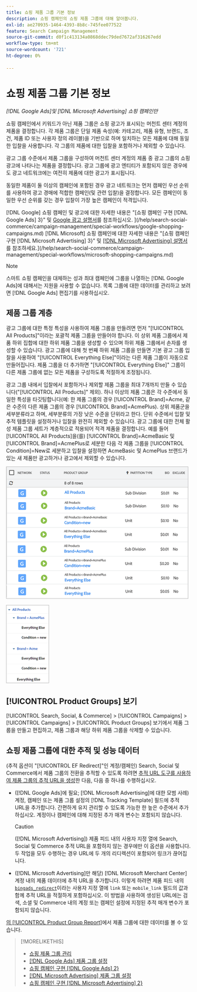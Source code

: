 ```yaml
---
title: 쇼핑 제품 그룹 기본 정보
description: 쇼핑 캠페인의 쇼핑 제품 그룹에 대해 알아봅니다.
exl-id: ae270935-1464-4393-8b8c-745fee077522
feature: Search Campaign Management
source-git-commit: d0f1c413134a0868ddec79ded7672af316267edd
workflow-type: tm+mt
source-wordcount: '721'
ht-degree: 0%

---
```


# 쇼핑 제품 그룹 기본 정보

*[!DNL Google Ads]및 [!DNL Microsoft Advertising] 쇼핑 캠페인만*

쇼핑 캠페인에서 키워드가 아닌 제품 그룹은 쇼핑 광고가 표시되는 머천트 센터 계정의 제품을 결정합니다. 각 제품 그룹은 단일 제품 속성(예: 카테고리, 제품 유형, 브랜드, 조건, 제품 ID 또는 사용자 정의 레이블)을 기반으로 하며 일치하는 모든 제품에 대해 동일한 입찰을 사용합니다. 각 그룹의 제품에 대한 입찰을 포함하거나 제외할 수 있습니다.

광고 그룹 수준에서 제품 그룹을 구성하여 머천트 센터 계정의 제품 중 광고 그룹의 쇼핑 광고에 나타나는 제품을 결정합니다. 광고 그룹에 광고 엔티티가 포함되지 않은 경우에도 광고 네트워크에는 여전히 제품에 대한 광고가 표시됩니다.

동일한 제품이 둘 이상의 캠페인에 포함된 경우 광고 네트워크는 먼저 캠페인 우선 순위를 사용하여 광고 경매에 적합한 캠페인(및 관련 입찰)을 결정합니다. 모든 캠페인이 동일한 우선 순위를 갖는 경우 입찰이 가장 높은 캠페인이 적격입니다.

[!DNL Google] 쇼핑 캠페인 및 광고에 대한 자세한 내용은 &quot;[쇼핑 캠페인 구현 [!DNL Google Ads] 3}&quot; 및 [Google 광고 설명서](https://support.google.com/google-ads/answer/3455481?visit_id=638205553638977410-2592024034&rd=1)를 참조하십시오. ](/help/search-social-commerce/campaign-management/special-workflows/google-shopping-campaigns.md) [!DNL Microsoft] 쇼핑 캠페인에 대한 자세한 내용은 &quot;[쇼핑 캠페인 구현 [!DNL Microsoft Advertising] 3}&quot; 및 [[!DNL Microsoft Advertising] 설명서](https://help.bingads.microsoft.com/#apex/3/en/50903/1-500)를 참조하세요.](/help/search-social-commerce/campaign-management/special-workflows/microsoft-shopping-campaigns.md)

>[!NOTE]
>
>스마트 쇼핑 캠페인을 대체하는 성과 최대 캠페인에 그룹을 나열하는 [!DNL Google Ads]에 대해서는 지원을 사용할 수 없습니다. 목록 그룹에 대한 데이터를 관리하고 보려면 [!DNL Google Ads] 편집기를 사용하십시오.

## 제품 그룹 계층

광고 그룹에 대한 특정 특성을 사용하여 제품 그룹을 만들려면 먼저 &quot;[!UICONTROL All Products]&quot;이라는 포괄적 제품 그룹을 만들어야 합니다. 이 상위 제품 그룹에서 제품 하위 집합에 대한 하위 제품 그룹을 생성할 수 있으며 하위 제품 그룹에서 손자를 생성할 수 있습니다. 광고 그룹에 대해 첫 번째 하위 제품 그룹을 만들면 기본 광고 그룹 입찰을 사용하여 &quot;[!UICONTROL Everything Else]&quot;이라는 다른 제품 그룹이 자동으로 만들어집니다. 제품 그룹을 더 추가하면 &quot;[!UICONTROL Everything Else]&quot; 그룹이 다른 제품 그룹에 없는 모든 제품을 구성하도록 적절하게 조정됩니다.

광고 그룹 내에서 입찰에서 포함하거나 제외할 제품 그룹을 최대 7개까지 만들 수 있습니다(&quot;[!UICONTROL All Products]&quot; 제외). 하나 이상의 제품 그룹은 각 수준에서 동일한 특성을 타깃팅합니다(예: 한 제품 그룹의 경우 [!UICONTROL Brand]=Acme, 같은 수준의 다른 제품 그룹의 경우 [!UICONTROL Brand]=AcmePlus). 상위 제품군을 세부분류라고 하며, 세부분류의 가장 낮은 수준을 단위라고 한다. 단위 수준에서 입찰 및 추적 템플릿을 설정하거나 입찰을 완전히 제외할 수 있습니다. 광고 그룹에 대한 전체 활성 제품 그룹 세트가 계층적으로 적용되어 적격 제품을 결정합니다. 예를 들어 [!UICONTROL All Products]을(를) [!UICONTROL Brand]=AcmeBasic 및 [!UICONTROL Brand]=AcmePlus로 세분한 다음 각 제품 그룹을 [!UICONTROL Condition]=New로 세분하고 입찰을 설정하면 AcmeBasic 및 AcmePlus 브랜드가 있는 새 제품만 광고하거나 광고에서 제외할 수 있습니다.

![제품 그룹 집합의 예](/help/search-social-commerce/assets/product-group-list.png "제품 그룹 집합의 예")

![제품 그룹 계층 구조 예](/help/search-social-commerce/assets/product-group-tree.png "제품 그룹 계층 구조 예")

## [!UICONTROL Product Groups] 보기

[!UICONTROL Search, Social, & Commerce] > [!UICONTROL Campaigns] > [!UICONTROL Campaigns] > [!UICONTROL Product Groups] 보기에서 제품 그룹을 만들고 편집하고, 제품 그룹과 해당 하위 제품 그룹을 삭제할 수 있습니다.

## 쇼핑 제품 그룹에 대한 추적 및 성능 데이터

(추적 옵션이 &quot;[!UICONTROL EF Redirect]&quot;인 계정/캠페인) Search, Social 및 Commerce에서 제품 그룹의 전환을 추적할 수 있도록 하려면 [추적 URL 도구를 사용하여 제품 그룹의 추적 URL을 생성](/help/search-social-commerce/tools/click-tracking-url-generate.md)한 다음, 다음 중 하나를 수행하십시오.

* ([!DNL Google Ads]에 필요; [!DNL Microsoft Advertising]에 대한 모범 사례) 계정, 캠페인 또는 제품 그룹 설정의 [!DNL Tracking Template] 필드에 추적 URL을 추가합니다. 간편하게 유지 관리할 수 있도록 가능한 한 높은 수준에서 추가하십시오. 계정이나 캠페인에 대해 지정된 추가 매개 변수는 포함되지 않습니다.

  >[!CAUTION]
  >
  >([!DNL Microsoft Advertising]) 제품 피드 내의 사용자 지정 열에 Search, Social 및 Commerce 추적 URL을 포함하지 않는 경우에만 이 옵션을 사용합니다. 두 작업을 모두 수행하는 경우 URL에 두 개의 리디렉션이 포함되어 링크가 끊어집니다.

* ([!DNL Microsoft Advertising]만 해당) [!DNL Microsoft Merchant Center] 계정 내의 제품 데이터에 추적 URL을 추가합니다. 이렇게 하려면 제품 피드 내의 [`bingads_redirect`](https://help.ads.microsoft.com/#apex/3/en/51084/0)이라는 사용자 지정 열에 `link` 또는 `mobile_link` 필드의 값과 함께 추적 URL을 적절하게 포함하십시오. 이 방법을 사용하여 생성된 URL에는 검색, 소셜 및 Commerce 내의 계정 또는 캠페인 설정에 지정된 추적 매개 변수가 포함되지 않습니다.

[의 [!UICONTROL Product Group Report]](/help/search-social-commerce/reports/management/basic-advanced/product-group-report.md)에서 제품 그룹에 대한 데이터를 볼 수 있습니다.

>[!MORELIKETHIS]
>
>* [쇼핑 제품 그룹 관리](product-group-manage.md)
>* [[!DNL Google Ads] 제품 그룹 설정](product-group-settings-google.md)
>* [쇼핑 캠페인 구현 [!DNL Google Ads] 2}](/help/search-social-commerce/campaign-management/special-workflows/google-shopping-campaigns.md)
>* [[!DNL Microsoft Advertising] 제품 그룹 설정](product-group-settings-microsoft.md)
>* [쇼핑 캠페인 구현 [!DNL Microsoft Advertising] 2}](/help/search-social-commerce/campaign-management/special-workflows/microsoft-shopping-campaigns.md)
